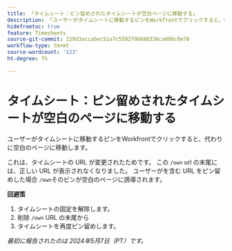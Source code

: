 ```yaml
---
title: 「タイムシート：ピン留めされたタイムシートが空白ページに移動する」
description: 「ユーザーがタイムシートに移動するピンをWorkfrontでクリックすると、代わりに空白のページに移動します。 回避策はあります。」
hidefromtoc: true
feature: Timesheets
source-git-commit: 229d3accabec51a7c559279b680336ca096c0e70
workflow-type: tm+mt
source-wordcount: '123'
ht-degree: 7%

---
```



# タイムシート：ピン留めされたタイムシートが空白のページに移動する

ユーザーがタイムシートに移動するピンをWorkfrontでクリックすると、代わりに空白のページに移動します。

これは、タイムシートの URL が変更されたためです。 この `/own` url の末尾には、正しい URL が表示されなくなりました。 ユーザーがを含む URL をピン留めした場合 `/own`そのピンが空白のページに誘導されます。

**回避策**

1. タイムシートの固定を解除します。
1. 削除 `/own` URL の末尾から
1. タイムシートを再度ピン留めします。

_最初に報告されたのは 2024年5月7日（PT）です。_

